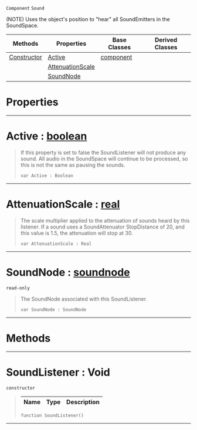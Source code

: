  `Component` `Sound`



(NOTE) Uses the object's position to "hear" all SoundEmitters in the SoundSpace.

|Methods|Properties|Base Classes|Derived Classes|
|---|---|---|---|
|[ Constructor](https://github.com/ZilchEngine/ZilchDocs/blob/master/code_reference/class_reference/soundlistener.markdown#soundlistener-void)|[ Active](https://github.com/ZilchEngine/ZilchDocs/blob/master/code_reference/class_reference/soundlistener.markdown#active-zero-engine-docum)|[component](https://github.com/ZilchEngine/ZilchDocs/blob/master/code_reference/class_reference/component.markdown)| |
| |[ AttenuationScale](https://github.com/ZilchEngine/ZilchDocs/blob/master/code_reference/class_reference/soundlistener.markdown#attenuationscale-zero-en)| | |
| |[ SoundNode](https://github.com/ZilchEngine/ZilchDocs/blob/master/code_reference/class_reference/soundlistener.markdown#soundnode-zero-engine-do)| | |


 #  Properties


---  
 #  Active : [boolean](https://github.com/ZilchEngine/ZilchDocs/blob/master/code_reference/nada_base_types/boolean.markdown)

> If this property is set to false the SoundListener will not produce any sound. All audio in the SoundSpace will continue to be processed, so this is not the same as pausing the sounds.
> ``` lang=cpp, name=Nada
> var Active : Boolean


---  
 #  AttenuationScale : [real](https://github.com/ZilchEngine/ZilchDocs/blob/master/code_reference/nada_base_types/real.markdown)

> The scale multiplier applied to the attenuation of sounds heard by this listener. If a sound uses a SoundAttenuator StopDistance of 20, and this value is 1.5, the attenuation will stop at 30.
> ``` lang=cpp, name=Nada
> var AttenuationScale : Real


---  
 #  SoundNode : [soundnode](https://github.com/ZilchEngine/ZilchDocs/blob/master/code_reference/class_reference/soundnode.markdown)

 `read-only`

> The SoundNode associated with this SoundListener.
> ``` lang=cpp, name=Nada
> var SoundNode : SoundNode


---  
 #  Methods


---  
 #  SoundListener : Void

 `constructor`

> 
> |Name|Type|Description|
> |---|---|---|
> ``` lang=cpp, name=Nada
> function SoundListener()
> ``` 


---  
 

 